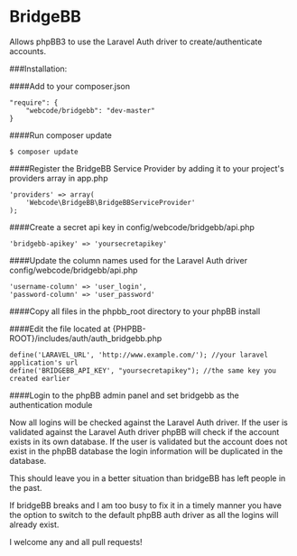 BridgeBB
===========

Allows phpBB3 to use the Laravel Auth driver to create/authenticate accounts.

###Installation:

####Add to your composer.json
```
"require": {
    "webcode/bridgebb": "dev-master"
}
```

####Run composer update
```
$ composer update
```

####Register the BridgeBB Service Provider by adding it to your project's providers array in app.php
```
'providers' => array(
    'Webcode\BridgeBB\BridgeBBServiceProvider'
);
```

####Create a secret api key in config/webcode/bridgebb/api.php
```
'bridgebb-apikey' => 'yoursecretapikey'
```

####Update the column names used for the Laravel Auth driver config/webcode/bridgebb/api.php
```
'username-column' => 'user_login',
'password-column' => 'user_password'
```

####Copy all files in the phpbb_root directory to your phpBB install

####Edit the file located at {PHPBB-ROOT}/includes/auth/auth_bridgebb.php
```
define('LARAVEL_URL', 'http://www.example.com/'); //your laravel application's url
define('BRIDGEBB_API_KEY', "yoursecretapikey"); //the same key you created earlier
```

####Login to the phpBB admin panel and set bridgebb as the authentication module

Now all logins will be checked against the Laravel Auth driver.
If the user is validated against the Laravel Auth driver phpBB will check if the 
account exists in its own database. If the user is validated but the account does 
not exist in the phpBB database the login information will be duplicated in the database.

This should leave you in a better situation than bridgeBB has left people in the past.

If bridgeBB breaks and I am too busy to fix it in a timely manner you have the option 
to switch to the default phpBB auth driver as all the logins will already exist.

I welcome any and all pull requests!